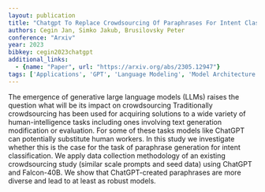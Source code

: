 ```yaml
---
layout: publication
title: "Chatgpt To Replace Crowdsourcing Of Paraphrases For Intent Classification: Higher Diversity And Comparable Model Robustness"
authors: Cegin Jan, Simko Jakub, Brusilovsky Peter
conference: "Arxiv"
year: 2023
bibkey: cegin2023chatgpt
additional_links:
  - {name: "Paper", url: "https://arxiv.org/abs/2305.12947"}
tags: ['Applications', 'GPT', 'Language Modeling', 'Model Architecture', 'Prompting', 'Security']
---
```

The emergence of generative large language models (LLMs) raises the question what will be its impact on crowdsourcing Traditionally crowdsourcing has been used for acquiring solutions to a wide variety of human-intelligence tasks including ones involving text generation modification or evaluation. For some of these tasks models like ChatGPT can potentially substitute human workers. In this study we investigate whether this is the case for the task of paraphrase generation for intent classification. We apply data collection methodology of an existing crowdsourcing study (similar scale prompts and seed data) using ChatGPT and Falcon-40B. We show that ChatGPT-created paraphrases are more diverse and lead to at least as robust models.
